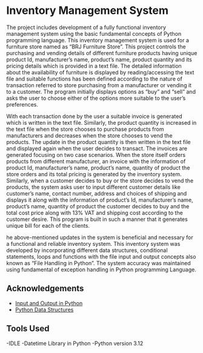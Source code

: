 
# Inventory Management System

The project includes development of a fully functional inventory management system
using the basic fundamental concepts of Python programming language. This inventory
management system is used for a furniture store named as “BRJ Furniture Store”. This
project controls the purchasing and vending details of different furniture products having
unique product Id, manufacturer’s name, product’s name, product quantity and its pricing
details which is provided in a text file. The detailed information about the availability of
furniture is displayed by reading/accessing the text file and suitable functions has been
defined according to the nature of transaction referred to store purchasing from a
manufacturer or vending it to a customer. The program initially displays options as “buy”
and “sell” and asks the user to choose either of the options more suitable to the user’s
preferences.

With each transaction done by the user a suitable invoice is generated which is written in
the text file. Similarly, the product quantity is increased in the text file when the store
chooses to purchase products from manufacturers and decreases when the store
chooses to vend the products. The update in the product quantity is then written in the
text file and displayed again when the user decides to transact.
The invoices are generated focusing on two case scenarios. When the store itself orders
products from different manufacturer, an invoice with the information of product Id,
manufacturer’s name, product’s name, quantity of product the store orders and its total
pricing is generated by the inventory system. Similarly, when a customer decides to buy
or the store decides to vend the products, the system asks user to input different customer
details like customer’s name, contact number, address and choices of shipping and
displays it along with the information of product’s Id, manufacturer’s name, product’s
name, quantity of product the customer decides to buy and the total cost price along with
13% VAT and shipping cost according to the customer desire. This program is built in
such a manner that it generates unique bill for each of the clients.


he above-mentioned updates in the system is beneficial and necessary for a functional
and reliable inventory system. This inventory system was developed by incorporating
different data structures, conditional statements, loops and functions with the file input
and output concepts also known as “File Handling in Python”. The system accuracy was
maintained using fundamental of exception handling in Python programming Language.


## Acknowledgements

 - [Input and Output in Python](https://www.geeksforgeeks.org/input-and-output-in-python/)
 - [Python Data Structures](https://www.datacamp.com/tutorial/data-structures-python?utm_source=google&utm_medium=paid_search&utm_campaignid=19589720824&utm_adgroupid=157156376311&utm_device=c&utm_keyword=&utm_matchtype=&utm_network=g&utm_adpostion=&utm_creative=684592140434&utm_targetid=dsa-2218886984100&utm_loc_interest_ms=&utm_loc_physical_ms=9219045&utm_content=&utm_campaign=230119_1-sea~dsa~tofu_2-b2c_3-apac_4-prc_5-na_6-na_7-le_8-pdsh-go_9-nb-e_10-na_11-na&gad_source=1&gclid=CjwKCAiAtsa9BhAKEiwAUZAszUeQUPlaa_PDS7jV_9_UfWUQP-PNFhXXqPdU0DmWwD2e-VRaFK3iUhoCUkgQAvD_BwE)

 
## Tools Used

-IDLE
-Datetime Library in Python
-Python version 3.12

